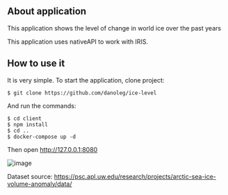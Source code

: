 ## About application
This application shows the level of change in world ice over the past years

This application uses nativeAPI to work with IRIS.
## How to use it
It is very simple. To start the application, clone project:
 ```
$ git clone https://github.com/danoleg/ice-level
```
And run the commands:
```
$ cd client
$ npm install
$ cd ..
$ docker-compose up -d
```

Then open http://127.0.0.1:8080 

![image](https://user-images.githubusercontent.com/31770269/178444652-d413437f-0665-4e5b-ba5c-28753e4d4bfa.png)



Dataset source: https://psc.apl.uw.edu/research/projects/arctic-sea-ice-volume-anomaly/data/
